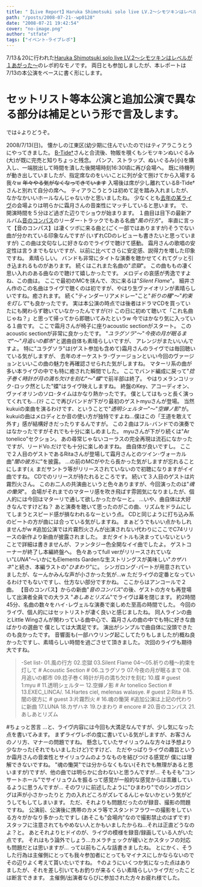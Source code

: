 ```yaml
---
title: "【Live Report】Haruka Shimotsuki solo live LV.2～シモツキンはレベルが１あがった～本公演＆追加公演"
path: "/posts/2008-07-21--wp0128"
date: "2008-07-21 19:42:54"
cover: "no-image.png"
author: "stfate"
tags: ["イベント･ライブレポ"]
---
```


7/13＆20に行われた<a href="http://shimotsukin.com/live/" target="_blank">Haruka Shimotsuki solo live LV.2～シモツキンはレベルが１あがった～</a>のレポ的なモノです。
両日とも参加しましたが、本レポートは7/13の本公演をベースに書く形にします。
# セットリスト等本公演と追加公演で異なる部分は補足という形で言及します。
では↓よりどうぞ。
<br>

<!--more-->
2008/7/13(日)。
懐かしの江東区(幼少期に住んでいたので)はティアラこうとうにやってきました。
<a href="http://www.lampin.info/" target="_blank">B-Tide†</a>さんと合流後、物販を覗くもシモツキンぬいぐるみ(大)が既に完売と知りちょっと残念。
パンフ、ストラップ、ぬいぐるみ(小)を購入し、一端脱出して時間を潰した後開場時刻16:30頃に再び会場へ。
既に待機列が動き出していましたが、指定席なのをいいことに列が全て捌けてから入場する我々w
<del>年々やる気がなくなってきています</del>
入場後は席が少し離れているB-Tide†さんと別れて自分の席へ。
ティアラこうとうは初めて足を踏み入れましたが、なかなかいいホールなんじゃないかと思いましたね。
少なくとも<a href="http://stfate.net/log/eid701.html" target="_blank">去年の某ライヴ</a>の会場よりは明らかに霜月さんの音楽性にマッチしていると思います。
で、開演時間を５分ほど過ぎた辺りでショウが始まります。
１曲目は目下の最新アルバム<a href="http://www.team-e.co.jp/sp/compass/index.html" target="_blank">音のコンパス</a>のリーダー･トラックでもある名曲"<em>風の行方</em>"。
率直に言って【音のコンパス】は凄くツボに来る曲と(ごく一部ではありますが)そうでない曲が分かれている印象なんですが
(いずれCDのレビューも書きたいと思っていますが)
この曲は文句なしに好きなのでライヴで聴けて感動。
霜月さんの歌唱の安定性は言うまでもないですが、以前に比べてさらに安定感、説得力を増した印象ですね。
素晴らしい。
バンドも非常にタイトな演奏を聴かせてくれてグッと引き込まれるものがあります。
続くはこれまた名曲の"<em>恋獄</em>"。
この曲ももの凄く思い入れのある曲なので聴けて嬉しかったです。
メロディの哀感が秀逸ですよね、この曲は。
ここで最初のMCを挟んで、次に来るは"<em>Silent Flame</em>"。
細井さん作のこの名曲はライヴで聴くのは初ですが、やはり生ヴァイオリンが素晴らしいですね。癒されます。
続く"ティンダーリアメドレー"こと"<em>祈りの種</em>"～"<em>約束を灯して</em>"も良かったです。
実は本公演の時点では後者はドラマCDを買っていたにも関わらず聴いていなかったんですが(ﾏﾃ
この日に初めて聴いて「これ名曲じゃね？」と思って帰ってから即聴いてみたというw
今ではかなり気に入っている１曲です。
ここで霜月さんが椅子に座りacoustic sectionがスタート。
このacoustic sectionが非常に良かったです。
"<em>ユラグソラ</em>"～"<em>今夜の月が眠るまで</em>"～"<em>月追いの都市</em>"と選曲自体も素晴らしいですが、
アレンジがまたいいんですよ。
特に"ユラグソラ"は(ゲスト参加も含めて)霜月さんのライヴでは毎回聴いている気がしますが、
去年のオーケストラ･ヴァージョンといい今回のヴァージョンといいこの曲の魅力を再確認させられた気がしますね。
マターリ系の曲が多い本ライヴの中でも特に癒された瞬間でした。
ここでバンド編成に戻って"<em>捻子巻く時計が月の満ち欠けを刻む</em>"～"<em>蝶</em>"で前半部は終了。
やはりメランコリック･ロック然とした"蝶"はライヴ映えしますね。
終盤のKey、アコーディオン、ヴァイオリンのソロ･タイムはかなり熱かったです。
僕としてはもっと長く演ってくれても…(ﾏﾃ
ここで再びバンドが下がり最初のゲストmyuさんが登場。
当然kukuiの楽曲を演るわけです、ということで"<em>透明シェルター</em>"～"<em>空蝉ノ影</em>"が。
kukuiの曲はメロディとか音の使い方が独特ですよね…僕はこの「王道を敢えて外す」感が結構好きだったりするんですが。
この２曲はフル･バンドでの演奏ではなかったですがそれでも十分に楽しめました。
myuさんが下がり続くは"Ar tonelico"セクション。
あの尋常じゃないコーラスの完全再現は流石になかったですが、リードVo.だけでも十分に楽しめますね。
曲自体が良いですし。
ここで２人目のゲストであるRitaさんが登場して霜月さんとのツイン･ヴォーカル曲"<em>闇の彼方に</em>"を披露。
…の前のMCがやたら長かった気がしますが忘れることにします(ぇ
まだサントラ等がリリースされていないので初聴になりますがイイ曲ですね。
CDでのリリースが待たれるところです。
続いて３人目のゲストは片霧烈火さん。
このお二人の共演曲というと色々ありますが、今回演ったのは"<em>魂の慟哭</em>"。
会場がそれまでのマターリ感を吹き飛ばす雰囲気になりましたが、個人的には今回はマターリで通して欲しかったかなーと。
…いや、曲自体は大好きなんですけどね？
あと演奏を聴いて思ったのがこの曲、リズムをドラムにしてしまうとスピード感が損なわれるなーという点。
CDと同じように打ち込み系のビートの方が曲には合っている気がしますね。
まぁどうでもいい点かもしれませんがw
#追加公演では片霧烈火さんが出演されない代わりにここでC74リリースの新作より新曲が披露されました。
まだタイトルも決まっていないということで詳細は書きませんが、ファンタジー色全開なイイ曲でしたよ。
ゲストコーナーが終了し本編終盤へ。
色々あってfull verがリリースされていない"<em>LUNA</em>"～いかにもElements Gardenな生ストリングスが美味しい"<em>カザハネ</em>"と続き、本編ラストの"<em>ひまわり</em>"に。
シンガロング･パートが用意されていましたが、なーんかみんな声が小さかった気が…w
ただライヴの定番となっているわけでもないですし、仕方ない部分ですかね。
ここからはアンコールで２曲。
【音のコンパス】からの新曲"<em>音のコンパス</em>"の後、ゲストの方々も再登場して出演者全員での大ラス
"<em>あしあとリズム</em>"でライヴは幕を閉じます。
約2時間45分、名曲の数々をハイ･レヴェルな演奏で楽しめた至高の時間でした。
今回のライヴ、個人的にはセットリストが凄く良いと感じましたね。
同人ラインの曲とLittle Wingさんが関わっている曲中心で、霜月さんの曲の中でも特に好きな曲ばかりの選曲で
僕としては大満足です。
演出がシンプルで曲自体に没頭できたのも良かったです。
音響面も(一部ハウリング起こしてたりもしましたが)概ね良かったですし、素晴らしい時間を過ごさせて頂きました。
次回のライヴも期待大ですね。
<blockquote>-Set list-
01.風の行方
02.恋獄
03.Silent Flame
04～05.祈りの種～約束を灯して
# Acoustic Section #
06.ユラグソラ
07.今夜の月が眠るまで
08.月追いの都市
09.捻子巻く時計が月の満ち欠けを刻む
10.蝶
# guest 1:myu #
11.透明シェルター
12.空蝉ノ影
# Ar tonelico Section #
13.EXEC_LINCA/.
14.Hartes ciel, melenas walasye.
# guest 2:Rita #
15.闇の彼方に
# guest 3:片霧烈火 #
16.魂の慟哭
#追加公演は上記の代わりに新曲
17.LUNA
18.カザハネ
19.ひまわり
# encore #
20.音のコンパス
21.あしあとリズム</blockquote>
#ちょっと苦言
…と、ライヴ内容には今回も大満足なんですが、少し気になった点を書いてみます。
まずライヴレポの度に書いている気がしますが、お客さんのノリ方、マナーの問題ですね。
懸念していたサイリュウムな方々は予想より少なかった(それでもいましたけど)ですけど、
ただやっぱりライヴの趣旨というか霜月さんの音楽性とサイリュウムのようなものを結びつける感覚が
僕には理解できないですね。
"魂の慟哭"では分からなくもない(それでも無理があると思いますが)ですが、他の曲では明らかに合わないと思うんですが…
そもそも"コンサートホール"でサイリュウムを振るって感覚が一般的な感覚からは乖離しているように思うんですが…
そのワリに前述したように"ひまわり"でのシンガロングは声が小さかったりと
力の入れどころがズレてるんじゃないかという気がどうしてもしてしまいます。
ただ、それよりも問題だったのが録音、撮影の問題ですね。
公演前、公演後に携帯のカメラ等でスタンドフラワーの撮影をしている方々がかなり多かったですし
(あそこも"会場内"なので撮影禁止のはずです)
スタッフに注意されてもやめない人とかもいましたからね…それは正直どうなのよ？と。
あとそれよりヒドイのが、ライヴの模様を録音/録画している人がいた点です。
それはもう論外でしょう…カメラチェックが緩いとかスタッフの対応も問題だとは思いますが…
って以前もこんな話書きましたね。
とにかく、そうした行為は主催側にとっても我々参加者にとってもマイナスにしかならないので
その辺りよく考えて貰いたいですね。
↑のようにいくつか気になった点はありましたが、それを差し引いてもお釣りが来るくらい素晴らしいライヴだったことは断言できます。
主催側/出演者ならびに参加された方々お疲れ様でした。
